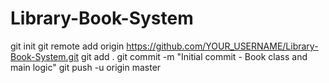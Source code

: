 # Library-Book-System

git init
git remote add origin https://github.com/YOUR_USERNAME/Library-Book-System.git
git add .
git commit -m "Initial commit - Book class and main logic"
git push -u origin master
